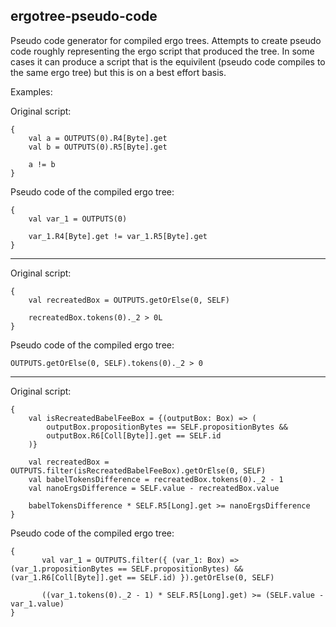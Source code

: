 
## ergotree-pseudo-code

Pseudo code generator for compiled ergo trees. Attempts to create pseudo code roughly representing the ergo script that produced the tree. In some cases it can produce a script that is the equivilent (pseudo code compiles to the same ergo tree) but this is on a best effort basis.

Examples:

Original script:

```
{
    val a = OUTPUTS(0).R4[Byte].get
    val b = OUTPUTS(0).R5[Byte].get

    a != b
}
```

Pseudo code of the compiled ergo tree:

```
{
    val var_1 = OUTPUTS(0)
    
    var_1.R4[Byte].get != var_1.R5[Byte].get
}
```

---

Original script:

```
{
    val recreatedBox = OUTPUTS.getOrElse(0, SELF)

    recreatedBox.tokens(0)._2 > 0L
}
```

Pseudo code of the compiled ergo tree:

```
OUTPUTS.getOrElse(0, SELF).tokens(0)._2 > 0
```

---

Original script:

```
{
    val isRecreatedBabelFeeBox = {(outputBox: Box) => (
        outputBox.propositionBytes == SELF.propositionBytes &&
        outputBox.R6[Coll[Byte]].get == SELF.id
    )}

    val recreatedBox = OUTPUTS.filter(isRecreatedBabelFeeBox).getOrElse(0, SELF)
    val babelTokensDifference = recreatedBox.tokens(0)._2 - 1
    val nanoErgsDifference = SELF.value - recreatedBox.value

    babelTokensDifference * SELF.R5[Long].get >= nanoErgsDifference
}
```

Pseudo code of the compiled ergo tree:

```
{
       val var_1 = OUTPUTS.filter({ (var_1: Box) => (var_1.propositionBytes == SELF.propositionBytes) && (var_1.R6[Coll[Byte]].get == SELF.id) }).getOrElse(0, SELF)

       ((var_1.tokens(0)._2 - 1) * SELF.R5[Long].get) >= (SELF.value - var_1.value)
}
```
